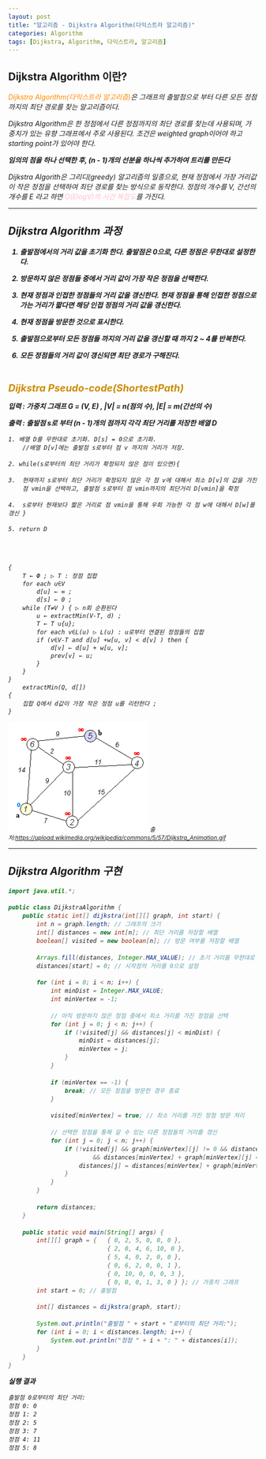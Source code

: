 ```yaml
---
layout: post
title: "알고리즘 - Dijkstra Algorithm(다익스트라 알고리즘)"
categories: Algorithm
tags: [Dijkstra, Algorithm, 다익스트라, 알고리즘]
---
```


## Dijkstra Algorithm 이란?

<I><span style = "color:#FF8C00">Dijkstra Algorithm(다익스트라 알고리즘)</span>은 그래프의 출발점으로 부터 다른 모든 정점까지의 최단 경로를 찾는 알고리즘이다.

Dijkstra Algorithm은 한 정점에서 다른 정점까지의 최단 경로를 찾는데 사용되며, 가중치가 있는 유향 그래프에서 주로 사용된다. 조건은 weighted graph이어야 하고 starting point가 있어야 한다.

**임의의 점을 하나 선택한 후, (n - 1)개의 선분을 하나씩 추가하여 트리를 만든다**

Dijkstra Algorith은 그리디(greedy) 알고리즘의 일종으로, 현재 정점에서 가장 거리값이 작은 정점을 선택하여 최단 경로를 찾는 방식으로 동작한다. 정점의 개수를 V, 간선의 개수를 E 라고 하면 <span style = "color:Pink">O(ElogV)의 시간 복잡도</span>를 가진다.

<hr/>

## Dijkstra Algorithm 과정

<div style = " font-weight:bold">

1. 출발점에서의 거리 값을 초기화 한다. 출발점은 0으로, 다른 정점은 무한대로 설정한다.<br/>

2. 방문하지 않은 정점들 중에서 거리 값이 가장 작은 정점을 선택한다.<br/>

3. 현재 정점과 인접한 정점들의 거리 값을 갱신한다. 현재 정점을 통해 인접한 정점으로 가는 거리가 짧다면 해당 인접 정점의 거리 값을 갱신한다.<br/>

4. 현재 정점을 방문한 것으로 표시한다.<br/>

5. 출발점으로부터 모든 정점들 까지의 거리 값을 갱신할 때 까지 2 ~ 4를 반복한다.<br/>

6. 모든 정점들의 거리 값이 갱신되면 최단 경로가 구해진다.<br/>

</div><br/>

<span style = "font-weight:bold;font-size:20px;color:#CC8C00">Dijkstra Pseudo-code(ShortestPath)</span>

<span style = "font-weight:bold">입력 : 가중치 그래프 G = (V, E) , |V| = n(점의 수), |E| = m(간선의 수)</span>

<span style = "font-weight:bold">출력 : 출발점 s로 부터 (n - 1)개의 점까지 각각 최단 거리를 저장한 배열 D</span>

    1. 배열 D를 무한대로 초기화. D[s] = 0으로 초기화.
        //배열 D[v]에는 출발점 s로부터 점 v 까지의 거리가 저장.

    2. while(s로부터의 최단 거리가 확정되지 않은 점이 있으면){

    3.  현재까지 s로부터 최단 거리가 확정되지 않은 각 점 v에 대해서 최소 D[v]의 값을 가진
        점 vmin을 선택하고, 출발점 s로부터 점 vmin까지의 최단거리 D[vmin]을 확정

    4.  s로부터 현재보다 짧은 거리로 점 vmin을 통해 우회 가능한 각 점 w에 대해서 D[w]를 갱신 }

    5. return D

<br/><br/>

    {
        T ← Ф ; ▷ T : 정점 집합
        for each u∈V
            d[u] ← ∞ ;
            d[s] ← 0 ;
        while (T≠V ) { ▷ n회 순환된다
            u ← extractMin(V-T, d) ;
            T ← T ∪{u};
            for each v∈L(u) ▷ L(u) : u로부터 연결된 정점들의 집합
            if (v∈V-T and d[u] +w[u, v] < d[v] ) then {
                d[v] ← d[u] + w[u, v];
                prev[v] ← u;
            }
        }
    }
        extractMin(Q, d[])
    {
        집합 Q에서 d값이 가장 작은 정점 u를 리턴한다 ;
    }

![Dijkstra](/assets/images/Dijkstra.gif)
<small>출처:<https://upload.wikimedia.org/wikipedia/commons/5/57/Dijkstra_Animation.gif></small>

<hr/>

## Dijkstra Algorithm 구현

```java
import java.util.*;

public class DijkstraAlgorithm {
    public static int[] dijkstra(int[][] graph, int start) {
        int n = graph.length; // 그래프의 크기
        int[] distances = new int[n]; // 최단 거리를 저장할 배열
        boolean[] visited = new boolean[n]; // 방문 여부를 저장할 배열

        Arrays.fill(distances, Integer.MAX_VALUE); // 초기 거리를 무한대로 설정
        distances[start] = 0; // 시작점의 거리를 0으로 설정

        for (int i = 0; i < n; i++) {
            int minDist = Integer.MAX_VALUE;
            int minVertex = -1;

            // 아직 방문하지 않은 정점 중에서 최소 거리를 가진 정점을 선택
            for (int j = 0; j < n; j++) {
                if (!visited[j] && distances[j] < minDist) {
                    minDist = distances[j];
                    minVertex = j;
                }
            }

            if (minVertex == -1) {
                break; // 모든 정점을 방문한 경우 종료
            }

            visited[minVertex] = true; // 최소 거리를 가진 정점 방문 처리

            // 선택한 정점을 통해 갈 수 있는 다른 정점들의 거리를 갱신
            for (int j = 0; j < n; j++) {
                if (!visited[j] && graph[minVertex][j] != 0 && distances[minVertex] != Integer.MAX_VALUE
                        && distances[minVertex] + graph[minVertex][j] < distances[j]) {
                    distances[j] = distances[minVertex] + graph[minVertex][j];
                }
            }
        }

        return distances;
    }

    public static void main(String[] args) {
        int[][] graph = {   { 0, 2, 5, 0, 0, 0 },
                            { 2, 0, 4, 6, 10, 0 },
                            { 5, 4, 0, 2, 0, 0 },
                            { 0, 6, 2, 0, 0, 1 },
                            { 0, 10, 0, 0, 0, 3 },
                            { 0, 0, 0, 1, 3, 0 } }; // 가중치 그래프
        int start = 0; // 출발점

        int[] distances = dijkstra(graph, start);

        System.out.println("출발점 " + start + "로부터의 최단 거리:");
        for (int i = 0; i < distances.length; i++) {
            System.out.println("정점 " + i + ": " + distances[i]);
        }
    }
}

```

**실행 결과**

    출발점 0로부터의 최단 거리:
    정점 0: 0
    정점 1: 2
    정점 2: 5
    정점 3: 7
    정점 4: 11
    정점 5: 8
